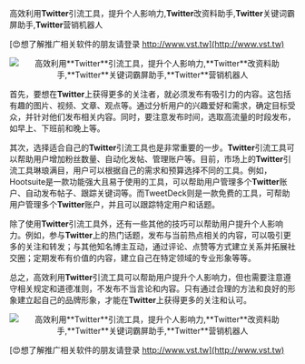 高效利用**Twitter**引流工具，提升个人影响力,**Twitter**改资料助手,**Twitter**关键词霸屏助手,**Twitter**营销机器人

[😍想了解推广相关软件的朋友请登录 http://www.vst.tw](http://www.vst.tw)

 <center><img src="https://vst.tw/MP4/tuiguang/png/4.png" alt="高效利用**Twitter**引流工具，提升个人影响力,**Twitter**改资料助手,**Twitter**关键词霸屏助手,**Twitter**营销机器人"></center>

首先，要想在**Twitter**上获得更多的关注者，就必须发布有吸引力的内容。这包括有趣的图片、视频、文章、观点等。通过分析用户的兴趣爱好和需求，确定目标受众，并针对他们发布相关内容。同时，要注意发布时间，选取高流量的时段发布，如早上、下班前和晚上等。

其次，选择适合自己的**Twitter**引流工具也是非常重要的一步。**Twitter**引流工具可以帮助用户增加粉丝数量、自动化发帖、管理账户等。目前，市场上的**Twitter**引流工具琳琅满目，用户可以根据自己的需求和预算选择不同的工具。例如，Hootsuite是一款功能强大且易于使用的工具，可以帮助用户管理多个**Twitter**账户、自动发布帖子、跟踪关键词等。而TweetDeck则是一款免费的工具，可帮助用户管理多个**Twitter**账户，并且可以跟踪特定用户和话题。

除了使用**Twitter**引流工具外，还有一些其他的技巧可以帮助用户提升个人影响力。例如，参与**Twitter**上的热门话题，发布与当前热点相关的内容，可以吸引更多的关注和转发；与其他知名博主互动，通过评论、点赞等方式建立关系并拓展社交圈；定期发布有价值的内容，建立自己在特定领域的专业形象等等。

总之，高效利用**Twitter**引流工具可以帮助用户提升个人影响力，但也需要注意遵守相关规定和道德准则，不发布不当言论和内容。只有通过合理的方法和良好的形象建立起自己的品牌形象，才能在**Twitter**上获得更多的关注和认可。

 <center><img src="https://vst.tw/MP4/tuiguang/png/7.png" alt="高效利用**Twitter**引流工具，提升个人影响力,**Twitter**改资料助手,**Twitter**关键词霸屏助手,**Twitter**营销机器人"></center>

[😍想了解推广相关软件的朋友请登录 http://www.vst.tw](http://www.vst.tw)




